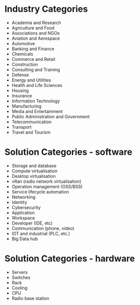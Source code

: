 # Industry Categories

- Academia and Research
- Agriculture and Food
- Associations and NGOs
- Aviation and Aerospace
- Automotive
- Banking and Finance
- Chemicals
- Commerce and Retail
- Construction
- Consulting and Training
- Defense
- Energy and Utilities
- Health and Life Sciences
- Housing
- Insurance
- Information Technology
- Manufacturing
- Media and Entertainment
- Public Administration and Government
- Telecommunication
- Transport
- Travel and Tourism

# Solution Categories - software

- Storage and database
- Compute virtualisation
- Desktop virtualisation
- vRan (radio network virtualisation)
- Operation management (OSS/BSS)
- Service lifecycle automation
- Networking
- Identity
- Cybersecurity
- Application
- Workspace
- Developer (IDE, etc)
- Communication (phone, video)
- IOT and industrial (PLC, etc.)
- Big Data hub

# Solution Categories - hardware

- Servers
- Switches
- Rack
- Cooling
- CPU
- Radio base station
